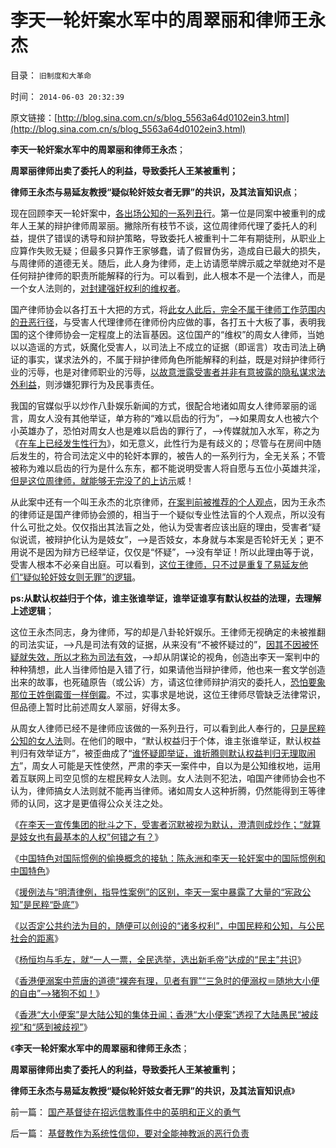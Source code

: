 # 李天一轮奸案水军中的周翠丽和律师王永杰

目录： `旧制度和大革命` 

时间： `2014-06-03 20:32:39` 

原文链接：[http://blog.sina.com.cn/s/blog_5563a64d0102ein3.html](http://blog.sina.com.cn/s/blog_5563a64d0102ein3.html)

**李天一轮奸案水军中的周翠丽和律师王永杰**；

**周翠丽律师出卖了委托人的利益，导致委托人王某被重判；**

**律师王永杰与易延友教授“疑似轮奸妓女者无罪”的共识，及其法盲知识点**；

现在回顾李天一轮奸案中，[各出场公知的一系列丑行](../../../2013/11/27/李天一案还没有出现司法腐败！中国司法体制是最大的赢家.md)。第一位是同案中被重判的成年人王某的辩护律师周翠丽。撇除所有枝节不谈，这位周律师代理了委托人的利益，提供了错误的诱导和辩护策略，导致委托人被重判十二年有期徒刑，从职业上应算作失败无疑；但最多只算作王家够蠢，请了假冒伪劣，造成自已最大的损失，与周律师的道德无关。随后，此人身为律师，走上访请愿举牌示威之举就绝对不是任何辩护律师的职责所能解释的行为。可以看到，此人根本不是一个法律人，而是一个女人法则的，[对封建强奸权利的维权者](../../../2013/9/10/谎言千遍！试图创设强奸权利的李天一集团.md)。

国产律师协会以各打五十大把的方式，将[此女人此后，完全不属于律师工作范围内的丑恶行径](../../../2013/12/6/所有人都是“先验而后验”的方法论，公有制的强盗神圣论.md)，与受害人代理律师在律师份内应做的事，各打五十大板了事，表明我国的这个律师协会一定程度上的法盲基因。这位国产的“维权”的周女人律师，当她以以造谣的方式，妖魔化受害人，以司法上不成立的证据（即谣言）攻击司法上确证的事实，谋求法外的，不属于辩护律师角色所能解释的利益，既是对辩护律师行业的污辱，也是对律师职业的污辱，[以故意泄露受害者并非有意披露的隐私谋求法外利益](../../../2013/7/30/李天一案，只有奴隶主才可以随意轮奸自已的女奴隶.md)，则涉嫌犯罪行为及民事责任。

我国的官媒似乎以炒作八卦娱乐新闻的方式，很配合地诸如周女人律师翠丽的谣言，周女人没有其他举证，单方称的“难以启齿的行为”，——>如果周女人也被六个小英雄办了，恐怕对周女人也是难以启齿的罪行了，——>传媒就加入水军，称之为《[在车上已经发生性行为](http://ent.sina.com.cn/s/m/w/2013-12-09/01074056891.shtml)》，如无意义，此性行为是有歧义的；尽管与在房间中随后发生的，符合司法定义中的轮奸本罪的，被告人的一系列行为，全无关系；不管被称为难以启齿的行为是什么东东，都不能说明受害人将自愿与五位小英雄共淫，[但是这位周律师，就能够无完没了的上访示](../../../2013/9/28/除受害人追加宽恕外，上诉法院没有任何合法理由,为李天一减刑.md)威！

从此案中还有一个叫王永杰的北京律师，[在案判前被推荐的个人观点](http://blog.sina.com.cn/s/blog_62d832a901019h3h.html?tj=2)，因为王永杰的律师证是国产律师协会颁的，相当于一个疑似专业性法盲的个人观点，所以没有什么可批之处。仅仅指出其法盲之处，他认为受害者应该出庭的理由，受害者“疑似说谎，被辩护化认为是妓女”，——>是否妓女，本身就与本案是否轮奸无关；更不用说不是因为辩方已经举证，仅仅是“怀疑”，——>没有举证！所以此理由等于说，受害人根本不必亲自出庭。可以看到，[这位王律师，只不过是重复了易延友他们“疑似轮奸妓女则无罪”的逻辑](../../../2013/7/26/李庄被薄熙来抓嫖，被轮奸的幼女熟女都变成妓女.md)。

**ps:从默认权益归于个体，谁主张谁举证，谁举证谁享有默认权益的法理，去理解上述逻辑**；

这位王永杰同志，身为律师，写的却是八卦轮奸娱乐。王律师无视确定的未被推翻的司法实证，——>凡是司法有效的证据，从来没有“不被怀疑过的”，[因其不因被怀疑就失效，所以才称为司法有效](../../../2013/10/5/李家宣传集团及其同情者，不能区分“质疑”与“证据”.md)，——>却从阴谋论的视角，创造出李天一案判中的种种猜想，此人当律师怕是入错了行，如果请他当辩护律师，他也来一套文学创造出来的故事，也死磕原告（或公诉）方，请这位律师辩护消灾的委托人，[恐怕要象那位王姓倒霉蛋一样倒霉](../../../2013/9/26/李天一应判13.5年；中国公民审判此案的合法性.md)。不过，实事求是地说，这位王律师尽管缺乏法律常识，但品德上暂时比前述周女人翠丽，好得太多。

从周女人律师已经不是律师应该做的一系列丑行，可以看到此人奉行的，[只是民粹公知的女人法](../../../2013/12/3/民主社会，专门就是为了镇压（女人法则＋暴力＝血酬法则＝革命）.md)则。在他们的眼中，“默认权益归于个体，谁主张谁举证，默认权益判归有效举证方”，被歪曲成了“[谁怀疑即举证，谁折腾则默认权益判归无理取闹方](../../../2013/11/24/女人法则＋暴力＝血酬法则＝革命；传统文化阻截了中国的民主进程.md)”，周女人可能是天性使然，严肃的李天一案件中，自以为是公知维权地，运用着互联网上司空见惯的左棍民粹女人法则。女人法则不犯法，咱国产律师协会也不认为，律师搞女人法则就不能再当律师。诸如周女人这种折腾，仍然能得到王等律师的认同，这才是更值得公众关注之处。

《[在李天一宣传集团的批斗之下，受害者沉默被视为默认，澄清则成炒作；“就算是妓女也有最基本的人权”何错之有？](../../../2013/11/7/愚民公知被舆论诱导的道德.md)》

《[中国特色对国际惯例的偷换概念的接轨：陈永洲和李天一轮奸案中的国际惯例和中国特色](../../../2013/11/19/中国特色对国际惯例的偷换概念的接轨的简单列举.md)》

《[援例法与“明清律例，指导性案例”的区别，李天一案中暴露了大量的“宪政公知”是民粹“卧底”](../../../2013/11/27/李天一案还没有出现司法腐败！中国司法体制是最大的赢家.md)》

《[以否定公共约法为目的，随便可以创设的“诸多权利”，中国民粹和公知，与公民社会的距离](../../../2014/4/23/在香港随地大小便的大陆公知“维权”起哄.md)》

《[杨恒均与毛左，就“一人一票，全民选举，选出新毛帝”达成的“民主”共识](../../../2014/4/24/从“便溺自由”看杨恒均先生距离民主有多远.md)》

《[香港便溺案中荒唐的道德“裸奔有理，见者有罪”“三急时的便溺权＝随地大小便的自由”——>猪狗不如！](../../../2014/4/24/“裸奔有理，见者有罪”的维权，猪狗不如的“便溺自由”.md)》

《[香港“大小便案”是大陆公知的集体丑闻；香港“大小便案”透视了大陆愚民“被歧视”和“感到被歧视”](../../../2014/5/12/香港“随地大小便起哄案”是大陆公知的集体丑闻；.md)》

《**李天一轮奸案水军中的周翠丽和律师王永杰**；

**周翠丽律师出卖了委托人的利益，导致委托人王某被重判；**

**律师王永杰与易延友教授“疑似轮奸妓女者无罪”的共识，及其法盲知识点**》

前一篇： [国产基督徒在招远信教事件中的英明和正义的勇气](../../../2014/6/3/国产基督徒在招远信教事件中的英明和正义的勇气.md)

后一篇： [基督教作为系统性信仰，要对全能神教派的恶行负责](../../../2014/6/2/基督教作为系统性信仰，要对全能神教派的恶行负责.md)

